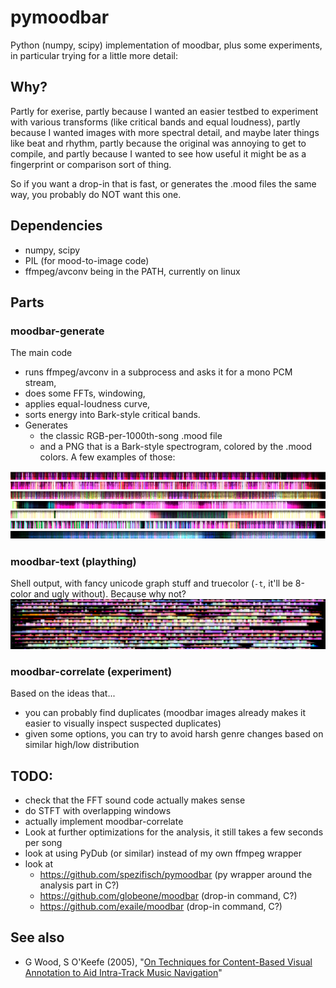 # pymoodbar

Python (numpy, scipy) implementation of moodbar, plus some experiments, in particular trying for a little more detail:


## Why?
Partly for exerise,
 partly because I wanted an easier testbed to experiment with various transforms (like critical bands and equal loudness),
 partly because I wanted images with more spectral detail, and maybe later things like beat and rhythm,
 partly because the original was annoying to get to compile, and partly because I wanted to see how useful it might be as a fingerprint or comparison sort of thing.

So if you want a drop-in that is fast, or generates the .mood files the same way, you probably do NOT want this one.


## Dependencies
* numpy, scipy
* PIL (for mood-to-image code)
* ffmpeg/avconv being in the PATH, currently on linux


## Parts

### moodbar-generate
The main code

- runs ffmpeg/avconv in a subprocess and asks it for a mono PCM stream,
- does some FFTs, windowing, 
- applies equal-loudness curve, 
- sorts energy into Bark-style critical bands.
- Generates 
  - the classic RGB-per-1000th-song .mood file
  - and a PNG that is a Bark-style spectrogram, colored by the .mood colors. A few examples of those:

![A few examples: lofi, reggae, rock, calm electro, crust, indie band, ethereal/vocal](screenshots/examples.png?raw=true)


### moodbar-text (plaything)

Shell output, with fancy unicode graph stuff and truecolor (`-t`, it'll be 8-color and ugly without). Because why not?
![text-mode output, unsorted selection of songs](screenshots/textmood_tc.png?raw=true) 


### moodbar-correlate  (experiment)

Based on the ideas that...
- you can probably find duplicates   (moodbar images already makes it easier to visually inspect suspected duplicates)
- given some options, you can try to avoid harsh genre changes based on similar high/low distribution


## TODO:
- check that the FFT sound code actually makes sense
- do STFT with overlapping windows
- actually implement moodbar-correlate
- Look at further optimizations for the analysis, it still takes a few seconds per song
- look at using PyDub (or similar) instead of my own ffmpeg wrapper
- look at
    - https://github.com/spezifisch/pymoodbar (py wrapper around the analysis part in C?)
    - https://github.com/globeone/moodbar  (drop-in command, C?)
    - https://github.com/exaile/moodbar  (drop-in command, C?)


## See also 
- G Wood, S O'Keefe (2005), "[On Techniques for Content-Based Visual Annotation to Aid Intra-Track Music Navigation](https://www.google.com/search?q=On%20Techniques%20for%20Content-Based%20Visual%20Annotation%20to%20Aid%20Intra-Track%20Music%20Navigation%20pdf)"
